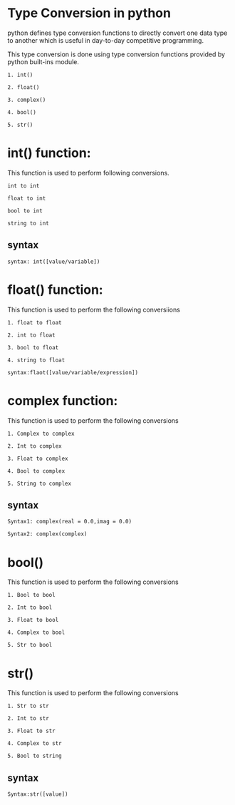 # Type Conversion in python

python defines type conversion functions to directly convert one data type to another which is useful in day-to-day competitive programming.

This type conversion is done using type conversion functions provided by python built-ins module.

`1. int()`

`2. float()`

`3. complex()`

`4. bool()`

`5. str()`

# int() function:

This function is used to perform following conversions.

`int to int`

`float to int`

`bool to int`

`string to int`

## syntax

```
syntax: int([value/variable])
```

# float() function:

This function is used to perform the following conversiions

`1. float to float`

`2. int to float`

`3. bool to float`

`4. string to float`

```
syntax:flaot([value/variable/expression])

```

# complex function:

This function is used to perform the following conversions

`1.	Complex to complex`

`2.	Int to complex`

`3.	Float to complex`

`4.	Bool to complex`

`5.	String to complex`


## syntax

```
Syntax1: complex(real = 0.0,imag = 0.0)

Syntax2: complex(complex)
```

# bool()

This function is used to perform the following conversions

`1.	Bool to bool`

`2.	Int to bool`

`3.	Float to bool`

`4.	Complex to bool`

`5.	Str to bool`

# str()

This function is used to perform the following conversions

`1.	Str to str`

`2.	Int to str`

`3.	Float to str`

`4.	Complex to str`

`5.	Bool to string`

## syntax

```
Syntax:str([value])
```
